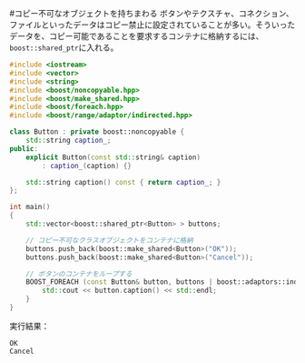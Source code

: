 #コピー不可なオブジェクトを持ちまわる
ボタンやテクスチャ、コネクション、ファイルといったデータはコピー禁止に設定されていることが多い。そういったデータを、コピー可能であることを要求するコンテナに格納するには、`boost::shared_ptr`に入れる。

```cpp
#include <iostream>
#include <vector>
#include <string>
#include <boost/noncopyable.hpp>
#include <boost/make_shared.hpp>
#include <boost/foreach.hpp>
#include <boost/range/adaptor/indirected.hpp>

class Button : private boost::noncopyable {
    std::string caption_;
public:
    explicit Button(const std::string& caption)
        : caption_(caption) {}

    std::string caption() const { return caption_; }
};

int main()
{
    std::vector<boost::shared_ptr<Button> > buttons;

    // コピー不可なクラスオブジェクトをコンテナに格納
    buttons.push_back(boost::make_shared<Button>("OK"));
    buttons.push_back(boost::make_shared<Button>("Cancel"));

    // ボタンのコンテナをループする
    BOOST_FOREACH (const Button& button, buttons | boost::adaptors::indirected) {
        std::cout << button.caption() << std::endl;
    }
}
```

実行結果：

```
OK
Cancel
```

